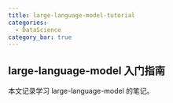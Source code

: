 ```yaml
---
title: large-language-model-tutorial
categories:
  - DataScience
category_bar: true
---
```


## large-language-model 入门指南

本文记录学习 large-language-model 的笔记。

